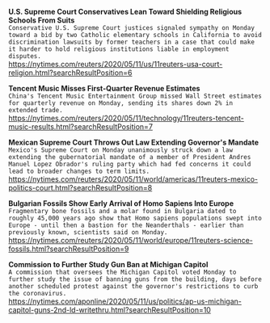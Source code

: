 **U.S. Supreme Court Conservatives Lean Toward Shielding Religious Schools From Suits**\
`Conservative U.S. Supreme Court justices signaled sympathy on Monday toward a bid by two Catholic elementary schools in California to avoid discrimination lawsuits by former teachers in a case that could make it harder to hold religious institutions liable in employment disputes.`\
https://nytimes.com/reuters/2020/05/11/us/11reuters-usa-court-religion.html?searchResultPosition=6

**Tencent Music Misses First-Quarter Revenue Estimates**\
`China's Tencent Music Entertainment Group missed Wall Street estimates for quarterly revenue on Monday, sending its shares down 2% in extended trade.`\
https://nytimes.com/reuters/2020/05/11/technology/11reuters-tencent-music-results.html?searchResultPosition=7

**Mexican Supreme Court Throws Out Law Extending Governor's Mandate**\
`Mexico's Supreme Court on Monday unanimously struck down a law extending the gubernatorial mandate of a member of President Andres Manuel Lopez Obrador's ruling party which had fed concerns it could lead to broader changes to term limits.`\
https://nytimes.com/reuters/2020/05/11/world/americas/11reuters-mexico-politics-court.html?searchResultPosition=8

**Bulgarian Fossils Show Early Arrival of Homo Sapiens Into Europe**\
`Fragmentary bone fossils and a molar found in Bulgaria dated to roughly 45,000 years ago show that Homo sapiens populations swept into Europe - until then a bastion for the Neanderthals - earlier than previously known, scientists said on Monday.`\
https://nytimes.com/reuters/2020/05/11/world/europe/11reuters-science-fossils.html?searchResultPosition=9

**Commission to Further Study Gun Ban at Michigan Capitol**\
`A commission that oversees the Michigan Capitol voted Monday to further study the issue of banning guns from the building, days before another scheduled protest against the governor's restrictions to curb the coronavirus.`\
https://nytimes.com/aponline/2020/05/11/us/politics/ap-us-michigan-capitol-guns-2nd-ld-writethru.html?searchResultPosition=10

